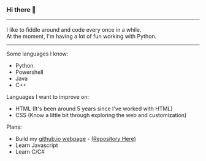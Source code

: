 ### Hi there 👋<hr/>
I like to fiddle around and code every once in a while.<br/>
At the moment, I'm having a lot of fun working with Python.
<hr/>

Some languages I know:
* Python
* Powershell
* Java
* C++

Languages I want to improve on:
* HTML (It's been around 5 years since I've worked with HTML)
* CSS (Know a little bit through exploring the web and customization)

Plans:
* Build my [github.io webpage](https://sterling-tenn.github.io/) - [(Repository Here)](https://github.com/sterling-tenn/sterling-tenn.github.io)
* Learn Javascript
* Learn C/C#
